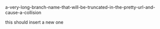 a-very-long-branch-name-that-will-be-truncated-in-the-pretty-url-and-cause-a-collision

this should insert a new one
